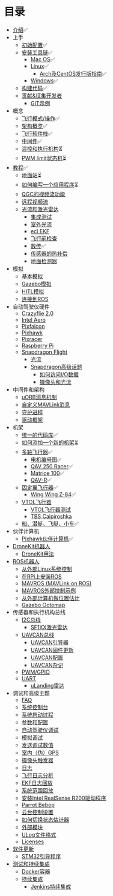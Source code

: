 # 目录

* [介绍](README.md)✅
* 上手
    * [初始配置](starting-initial-config.md)✅
    * [安装工具链](starting-installing.md)✅
        * [Mac OS](starting-installing-mac.md)✅
        * [Linux](starting-installing-linux.md)✅
            * [Arch及CentOS发行版指南](starting-installing-linux-boutique.md)✅
        * [Windows](starting-installing-windows.md)✅
    * [构建代码](starting-building.md)✅
    * [贡献&征集开发者](starting-contributing.md)
        * [GIT示例](git-examples.md)
* 概念
    * [飞行模式/操作](concept-flight-modes.md)✅
    * [架构概览](concept-architecture.md)✅
    * [飞行软件栈](concept-flight-stack.md)✅
    * [中间件](concept-middleware.md)✅
    * [混控和执行机构](concept-mixing.md)⏳
    * [PWM limit状态机](concept-pwm_limit.md)⏳
* [教程](tutorials.md)✅
    * [地面站](qgroundcontrol-intro.md)⏳
    * [如何编写一个应用程序](tutorial-hello-sky.md)⏳
    * [QGC的视频流功能](advanced-videostreaming-qgc.md)
    * [远程视频流](wifibroadcast.md)
  * [光流和激光雷达](flow_lidar_setup.md)
    * [集成测试](tutorial-integration-testing.md)
    * [室外光流](optical-flow-outdoors.md)
    * [ecl EKF](tuning_the_ecl_ekf.md)
    * [飞行前检查](pre_flight_checks.md)
    * [数传](telemetry.md)✅
    * [传感器的热补偿](sensor-thermal-calibration.md)
    * [地面检测器](land-detector.md)
* 模拟
    * [基本模拟](simulation-sitl.md)
    * [Gazebo模拟](simulation-gazebo.md)
    * [HITL模拟](simulation-hitl.md)
    * [连接到ROS](simulation-ros-interface.md)
* 自动驾驶仪硬件
    * [Crazyflie 2.0](hardware-crazyflie2.md)
    * [Intel Aero](hardware-intel-aero.md)
    * [Pixfalcon](hardware-pixfalcon.md)
    * [Pixhawk](hardware-pixhawk.md)
    * [Pixracer](hardware-pixracer.md)
    * [Raspberry Pi](hardware-rpi.md)
    * [Snapdragon Flight](hardware-snapdragon.md)
        * [光流](optical_flow.md)
        * [Snapdragon高级话题](advanced-snapdragon.md)
            * [如何访问I/O数据](advanced-accessing-io-data.md)
            * [摄像头和光流](advanced-snapdragon_camera.md)
* 中间件和架构
    * [uORB消息机制](advanced-uorb.md)
    * [自定义MAVLink消息](custom-mavlink-message.md)
    * [守护进程](architecture-daemon.md)
    * [驱动框架](advanced-drivers.md)
* 机架
    * [统一的代码库](airframes-architecture.md)✅
    * [如何添加一个新的机架](airframes-adding-a-new-frame.md)⏳
    * [多轴飞行器](airframes-multicopter.md)✅
        * [电机编号图](airframes-motor-map.md)✅
        * [QAV 250 Racer](airframes-multicopter-qav250.md)✅
        * [Matrice 100](airframes-multicopter-matrice100.md)✅
        * [QAV-R](qav-r.md)✅
    * [固定翼飞行器](airframes-plane.md)✅
        * [Wing Wing Z-84](airframes-plane-wing-z-84.md)✅
    * [VTOL飞行器](airframes-vtol.md)
        * [VTOL飞行器测试](airframes-vtol-testing.md)
        * [TBS Caipiroshka](airframes-vtol-caipiroshka.md)
    * [船、潜艇、飞艇、小车](airframes-experimental.md)✅
* 伙伴计算机
    * [Pixhawk伙伴计算机](pixhawk-companion-computer.md)✅
* [DroneKit机器人](robotics-using-dronekit.md)
    * [DroneKit用法](dronekit-example.md)
* [ROS机器人](robotics-using-ros.md)
    * [从外部Linux系统控制](offboard-control.md)
    * [在RPi上安装ROS](ros-raspberrypi-installation.md)
    * [MAVROS \(MAVLink on ROS\)](ros-mavros-installation.md)
    * [MAVROS外部控制示例](ros-mavros-offboard.md)
    * [从外部计算机做位置估计](external-position.md)
    * [Gazebo Octomap](simulation-gazebo-octomap.md)
* 传感器和执行机构总线
    * [I2C总线](i2c-intro.md)
        * [SF1XX激光雷达](sf1xx_lidar_setup.md)
    * [UAVCAN总线](uavcan-intro.md)
        * [UAVCAN引导器](uavcan-bootloader-installation.md)
        * [UAVCAN固件更新](uavcan-node-firmware.md)
        * [UAVCAN配置](uavcan-node-enumeration.md)
        * [UAVCAN杂记](uavcan-various-notes.md)
    * [PWM/GPIO](pwm-gpio-intro.md)
    * [UART](uart-intro.md)
        * [uLanding雷达](uart-ulanding-radar.md)
* 调试和高级主题
    * [FAQ](advanced-faq.md)
    * [系统控制台](advanced-system-console.md)
    * [系统启动过程](advanced-system-startup.md)
    * [参数和配置](advanced-configurations.md)
    * [自动驾驶仪调试](advanced-gdb-debugging.md)
    * [模拟调试](simulation-debugging.md)
    * [发送调试数值](advanced-debug-values.md)
    * [室内（伪）GPS](advanced-fake-gps.md)
    * [摄像头触发器](advanced-camera-trigger.md)
    * [日志](advanced-logging.md)
    * [飞行日志分析](flight_log_analysis.md)
    * [EKF日志回放](ekf2_log_replay.md)
    * [系统范围回放](advanced-replay.md)
    * [安装Intel RealSense R200驱动程序](advanced-realsense_intel.md)
    * [Parrot Bebop](advanced-bebop.md)
    * [云台控制设置](advanced-gimbal-control.md)
    * [如何切换状态估计器](advanced-switching_state_estimators.md)
    * [外部模块](advanced-out-of-tree-modules.md)
    * [ULog文件格式](advanced-ulog-file-format.md)
    * [Licenses](advanced-licenses.md)
* [软件更新](software_update.md)
    * [STM32引导程序](stm32_bootloader.md)
* [测试和持续集成](testing-and-ci.md)
    * [Docker容器](advanced-docker.md)
    * [持续集成](advanced-ci.md)
        * [Jenkins持续集成](advanced-jenkins-ci.md)
